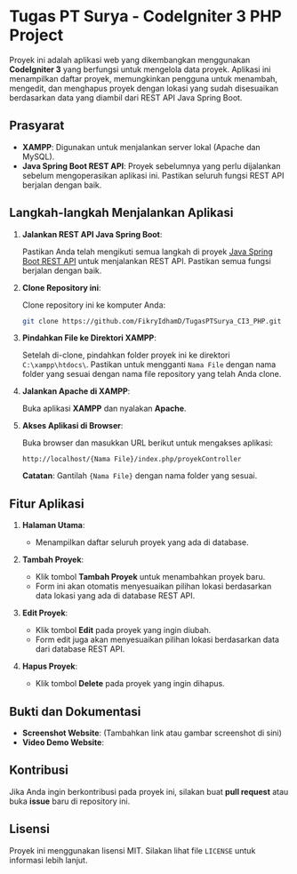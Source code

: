 # Tugas PT Surya - CodeIgniter 3 PHP Project

Proyek ini adalah aplikasi web yang dikembangkan menggunakan **CodeIgniter 3** yang berfungsi untuk mengelola data proyek. Aplikasi ini menampilkan daftar proyek, memungkinkan pengguna untuk menambah, mengedit, dan menghapus proyek dengan lokasi yang sudah disesuaikan berdasarkan data yang diambil dari REST API Java Spring Boot.

## Prasyarat

- **XAMPP**: Digunakan untuk menjalankan server lokal (Apache dan MySQL).
- **Java Spring Boot REST API**: Proyek sebelumnya yang perlu dijalankan sebelum mengoperasikan aplikasi ini. Pastikan seluruh fungsi REST API berjalan dengan baik.

## Langkah-langkah Menjalankan Aplikasi

1. **Jalankan REST API Java Spring Boot**:

    Pastikan Anda telah mengikuti semua langkah di proyek [Java Spring Boot REST API](https://github.com/username/repository.git) untuk menjalankan REST API. Pastikan semua fungsi berjalan dengan baik.

2. **Clone Repository ini**:

    Clone repository ini ke komputer Anda:

    ```bash
    git clone https://github.com/FikryIdhamD/TugasPTSurya_CI3_PHP.git
    ```

3. **Pindahkan File ke Direktori XAMPP**:

    Setelah di-clone, pindahkan folder proyek ini ke direktori `C:\xampp\htdocs\`. Pastikan untuk mengganti `Nama File` dengan nama folder yang sesuai dengan nama file repository yang telah Anda clone.

4. **Jalankan Apache di XAMPP**:

    Buka aplikasi **XAMPP** dan nyalakan **Apache**.

5. **Akses Aplikasi di Browser**:

    Buka browser dan masukkan URL berikut untuk mengakses aplikasi:

    ```url
    http://localhost/{Nama File}/index.php/proyekController
    ```

    **Catatan**: Gantilah `{Nama File}` dengan nama folder yang sesuai.

## Fitur Aplikasi

1. **Halaman Utama**:
    - Menampilkan daftar seluruh proyek yang ada di database.

2. **Tambah Proyek**:
    - Klik tombol **Tambah Proyek** untuk menambahkan proyek baru.
    - Form ini akan otomatis menyesuaikan pilihan lokasi berdasarkan data lokasi yang ada di database REST API.

3. **Edit Proyek**:
    - Klik tombol **Edit** pada proyek yang ingin diubah.
    - Form edit juga akan menyesuaikan pilihan lokasi berdasarkan data dari database REST API.

4. **Hapus Proyek**:
    - Klik tombol **Delete** pada proyek yang ingin dihapus.

## Bukti dan Dokumentasi

- **Screenshot Website**: (Tambahkan link atau gambar screenshot di sini)
- **Video Demo Website**:
  

## Kontribusi

Jika Anda ingin berkontribusi pada proyek ini, silakan buat **pull request** atau buka **issue** baru di repository ini.

## Lisensi

Proyek ini menggunakan lisensi MIT. Silakan lihat file `LICENSE` untuk informasi lebih lanjut.
